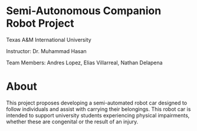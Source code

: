 # Semi-Autonomous Companion Robot Project
Texas A&M International University

Instructor: Dr. Muhammad Hasan

Team Members: Andres Lopez, Elias Villarreal, Nathan Delapena

# About

This project proposes developing a semi-automated robot car designed to follow individuals and assist with carrying their belongings. 
This robot car is intended to support university students experiencing physical impairments, whether these are congenital or the result of an injury.

